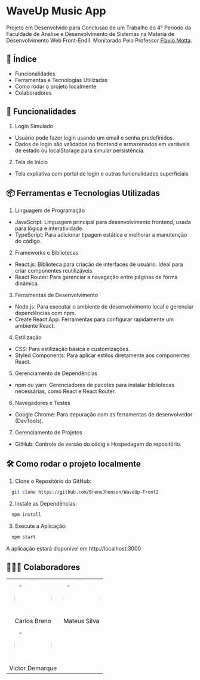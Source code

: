 # WaveUp Music App
  Projeto em Desenvolvido para Conclusao de um Trabalho do 4° Periodo da Faculdade de Analise e Desenvolvimento de Sistemas na Materia de Desenvolvimento Web Front-EndII. Monitorado Pelo Professor [Flavio Motta](https://github.com/FlavioAAMotta).

## 📘 Índice
  * Funcionalidades
  * Ferramentas e Tecnologias Utilizadas
  * Como rodar o projeto localmente
  * Colaboradores


## 🚀 Funcionalidades

1. Login Simulado
* Usuário pode fazer login usando um email e senha predefinidos.
* Dados de login são validados no frontend e armazenados em variáveis de estado ou localStorage para simular persistência.

2. Tela de Inicio
* Tela expliativa com portal de login e outras funionalidades superficiais

## 📦 Ferramentas e Tecnologias Utilizadas
1. Linguagem de Programação
* JavaScript: Linguagem principal para desenvolvimento frontend, usada para lógica e interatividade.
* TypeScript: Para adicionar tipagem estática e melhorar a manutenção do código.

2. Frameworks e Bibliotecas
* React.js: Biblioteca para criação de interfaces de usuário. Ideal para criar componentes reutilizáveis.
* React Router: Para gerenciar a navegação entre páginas de forma dinâmica.

3. Ferramentas de Desenvolvimento
* Node.js: Para executar o ambiente de desenvolvimento local e gerenciar dependências com npm.
* Create React App: Ferramentas para configurar rapidamente um ambiente React.

4. Estilização
* CSS: Para estilização básica e customizações.
* Styled Components: Para aplicar estilos diretamente aos componentes React.

5. Gerenciamento de Dependências
* npm ou yarn: Gerenciadores de pacotes para instalar bibliotecas necessárias, como React e React Router.

6. Navegadores e Testes
* Google Chrome: Para depuração com as ferramentas de desenvolvedor (DevTools).

7. Gerenciamento de Projetos
* GitHub: Controle de versão do códig e Hospedagem do repositório.


## 🛠️ Como rodar o projeto localmente
  1. Clone o Repositório do GitHub:
  ```bash
    git clone https://github.com/BrenoJhonson/WaveUp-Front2
  ```

  2. Instale as Dependências:
  ```bash
    npm install
  ```

  3. Execute a Aplicação:
  ```bash
    npm start
  ```
  A aplicação estará disponível em http://localhost:3000

## 👨🏽‍💻 Colaboradores

<div align="center">
  <table>
    <tr>
      <td align="center">
        <a href="https://github.com/BrenoJhonson" style="text-decoration: none;">
          <img src="https://avatars.githubusercontent.com/u/168320214?v=4" width="100" height="100" style="border-radius: 50%;">
          <br>
          Carlos Breno
        </a>
      <td align="center">
        <a href="https://github.com/mateus-2002" style="text-decoration: none;">
          <img src="https://avatars.githubusercontent.com/u/180777561?v=4" width="100" height="100" style="border-radius: 50%;">
          <br>
          Mateus Silva
        </a>
      </td>
    </tr>
</div>
      <td align="center">
        <a href="https://github.com/VitinDemarque" style="text-decoration: none;">
          <img src="https://avatars.githubusercontent.com/u/126296402?v=4" width="100" height="100" style="border-radius: 50%;">
          <br>
          Victor Demarque
        </a>
      </td>
    </tr>
  </table>
</div>
